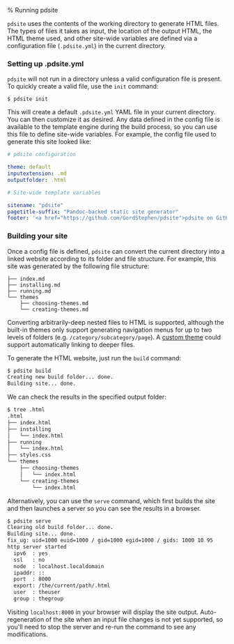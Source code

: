 % Running pdsite

`pdsite` uses the contents of the working directory to generate HTML files. The types of files it takes as input, the location of the output HTML, the HTML theme used, and other site-wide variables are defined via a configuration file (`.pdsite.yml`) in the current directory.

### Setting up .pdsite.yml

`pdsite` will not run in a directory unless a valid configuration file is present. To quickly create a valid file, use the `init` command:

```
$ pdsite init
```

This will create a default `.pdsite.yml` YAML file in your current directory. You can then customize it as desired. Any data defined in the config file is available to the template engine during the build process, so you can use this file to define site-wide variables. For example, the config file used to generate this site looked like:

```yaml
# pdsite configuration

theme: default
inputextension: .md
outputfolder: .html

# Site-wide template variables

sitename: "pdsite"
pagetitle-suffix: "Pandoc-backed static site generator"
footer: '<a href="https://github.com/GordStephen/pdsite">pdsite on GitHub</a>'
```

### Building your site

Once a config file is defined, `pdsite` can convert the current directory into a linked website according to its folder and file structure. For example, this site was generated by the following file structure:

```
├── index.md
├── installing.md
├── running.md
└── themes
    ├── choosing-themes.md
    └── creating-themes.md
```

Converting arbitrarily-deep nested files to HTML is supported, although the built-in themes only support generating navigation menus for up to two levels of folders (e.g. `/category/subcategory/page`). A [custom theme](themes/creating-themes) could support automatically linking to deeper files.

To generate the HTML website, just run the `build` command:

```sh
$ pdsite build
Creating new build folder... done.
Building site... done.
```
We can check the results in the specified output folder:

```sh
$ tree .html
.html
├── index.html
├── installing
│   └── index.html
├── running
│   └── index.html
├── styles.css
└── themes
    ├── choosing-themes
    │   └── index.html
    └── creating-themes
        └── index.html
```

Alternatively, you can use the `serve` command, which first builds the site and then launches a server so you can see the results in a browser.

```sh
$ pdsite serve
Clearing old build folder... done.
Building site... done.
fix_ug: uid=1000 euid=1000 / gid=1000 egid=1000 / gids: 1000 10 95 
http server started
  ipv6  : yes
  ssl   : no
  node  : localhost.localdomain
  ipaddr: ::
  port  : 8000
  export: /the/current/path/.html
  user  : theuser 
  group : thegroup 
```

Visiting `localhost:8000` in your browser will display the site output. Auto-regeneration of the site when an input file changes is not yet supported, so you'll need to stop the server and re-run the command to see any modifications.

